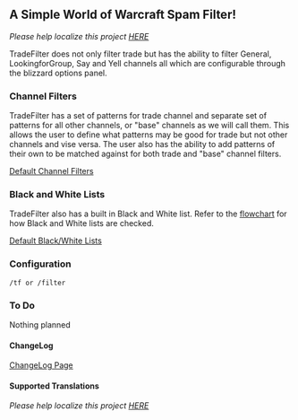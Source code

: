 ## A Simple World of Warcraft Spam Filter!
_Please help localize this project [HERE](http://www.wowace.com/projects/trade-filter/localization/)_

TradeFilter does not only filter trade but has the ability to filter General, LookingforGroup, Say and Yell channels all which are configurable through the blizzard options panel.

### Channel Filters
TradeFilter has a set of patterns for trade channel and separate set of patterns for all other channels, or "base" channels as we will call them. This allows the user to define what patterns may be good for trade but not other channels and vise versa. The user also has the ability to add patterns of their own to be matched against for both trade and "base" channel filters.

[Default Channel Filters](http://www.wowace.com/projects/trade-filter/pages/default-filters)

### Black and White Lists
TradeFilter also has a built in Black and White list. Refer to the [flowchart](http://www.wowace.com/projects/trade-filter/pages/flow) for how Black and White lists are checked.

[Default Black/White Lists](http://www.wowace.com/projects/trade-filter/pages/default-lists)

### Configuration
```
/tf or /filter
```

### To Do
Nothing planned

#### ChangeLog
[ChangeLog Page](http://www.wowace.com/projects/trade-filter/pages/change-log)

#### Supported Translations
_Please help localize this project [HERE](http://www.wowace.com/projects/trade-filter/localization/)_
